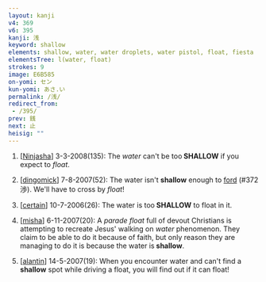```yaml
---
layout: kanji
v4: 369
v6: 395
kanji: 浅
keyword: shallow
elements: shallow, water, water droplets, water pistol, float, fiesta
elementsTree: l(water, float)
strokes: 9
image: E6B585
on-yomi: セン
kun-yomi: あさ.い
permalink: /浅/
redirect_from:
 - /395/
prev: 銭
next: 止
heisig: ""
---
```


1) [<a href="http://kanji.koohii.com/profile/Ninjasha">Ninjasha</a>] 3-3-2008(135): The <em>water</em> can&#039;t be too<strong> SHALLOW</strong> if you expect to <em>float</em>.

2) [<a href="http://kanji.koohii.com/profile/dingomick">dingomick</a>] 7-8-2007(52): The water isn&#039;t <strong>shallow</strong> enough to <a href="../v4/372.html">ford</a> (#372 渉). We&#039;ll have to cross by <em>float</em>!

3) [<a href="http://kanji.koohii.com/profile/certain">certain</a>] 10-7-2006(26): The water is too<strong> SHALLOW</strong> to float in it.

4) [<a href="http://kanji.koohii.com/profile/misha">misha</a>] 6-11-2007(20): A <em>parade float</em> full of devout Christians is attempting to recreate Jesus&#039; walking on <em>water</em> phenomenon. They claim to be able to do it because of faith, but only reason they are managing to do it is because the water is<strong> shallow</strong>.

5) [<a href="http://kanji.koohii.com/profile/alantin">alantin</a>] 14-5-2007(19): When you encounter water and can&#039;t find a<strong> shallow</strong> spot while driving a float, you will find out if it can float!

